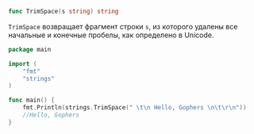 ```go
func TrimSpace(s string) string
```

`TrimSpace` возвращает фрагмент строки `s`, из которого удалены все начальные и конечные пробелы, как определено в Unicode.

```go
package main

import (
	"fmt"
	"strings"
)

func main() {
	fmt.Println(strings.TrimSpace(" \t\n Hello, Gophers \n\t\r\n"))
	//Hello, Gophers
}
```